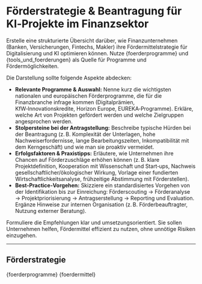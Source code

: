 <!-- foerdermittel.md -->
# Förderstrategie & Beantragung für KI‑Projekte im Finanzsektor

Erstelle eine strukturierte Übersicht darüber, wie Finanzunternehmen (Banken, Versicherungen, Fintechs, Makler) ihre Fördermittelstrategie für Digitalisierung und KI optimieren können. Nutze {foerderprogramme} und {tools_und_foerderungen} als Quelle für Programme und Fördermöglichkeiten.

Die Darstellung sollte folgende Aspekte abdecken:

* **Relevante Programme & Auswahl:** Nenne kurz die wichtigsten nationalen und europäischen Förderprogramme, die für die Finanzbranche infrage kommen (Digitalprämien, KfW‑Innovationskredite, Horizon Europe, EUREKA‑Programme). Erkläre, welche Art von Projekten gefördert werden und welche Zielgruppen angesprochen werden.
* **Stolpersteine bei der Antragstellung:** Beschreibe typische Hürden bei der Beantragung (z. B. Komplexität der Unterlagen, hohe Nachweiserfordernisse, lange Bearbeitungszeiten, Inkompatibilität mit dem Kerngeschäft) und wie man sie proaktiv vermeidet.
* **Erfolgsfaktoren & Praxistipps:** Erläutere, wie Unternehmen ihre Chancen auf Förderzuschläge erhöhen können (z. B. klare Projektdefinition, Kooperation mit Wissenschaft und Start‑ups, Nachweis gesellschaftlicher/ökologischer Wirkung, Vorlage einer fundierten Wirtschaftlichkeitsanalyse, frühzeitige Abstimmung mit Förderstellen).
* **Best‑Practice‑Vorgehen:** Skizziere ein standardisiertes Vorgehen von der Identifikation bis zur Einreichung: Förderscouting → Förderanalyse → Projektpriorisierung → Antragserstellung → Reporting und Evaluation. Ergänze Hinweise zur internen Organisation (z. B. Förderbeauftragter, Nutzung externer Beratung).

Formuliere die Empfehlungen klar und umsetzungsorientiert. Sie sollen Unternehmen helfen, Fördermittel effizient zu nutzen, ohne unnötige Risiken einzugehen.

---

## Förderstrategie

{foerderprogramme}
{foerdermittel}